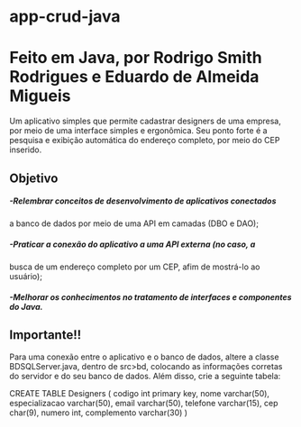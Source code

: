 # app-crud-java
# Feito em Java, por Rodrigo Smith Rodrigues e Eduardo de Almeida Migueis

Um aplicativo simples que permite cadastrar designers de uma empresa, 
por meio de uma interface simples e ergonômica. Seu ponto forte é a 
pesquisa e exibição automática do endereço completo, por meio do CEP inserido.

## Objetivo
##### -Relembrar conceitos de desenvolvimento de aplicativos conectados 
a banco de dados por meio de uma API em camadas (DBO e DAO);
##### -Praticar a conexão do aplicativo a uma API externa (no caso, a 
busca de um endereço completo por um CEP, afim de mostrá-lo ao usuário);
##### -Melhorar os conhecimentos no tratamento de interfaces e componentes do Java.

## Importante!!
Para uma conexão entre o aplicativo e o banco de dados, altere
a classe BDSQLServer.java, dentro de src>bd, colocando as informações
corretas do servidor e do seu banco de dados. Além disso, crie a seguinte tabela:

CREATE TABLE Designers (
codigo int primary key,
nome varchar(50),
especializacao varchar(50),
email varchar(50),
telefone varchar(15),
cep char(9),
numero int,
complemento varchar(30)
)
